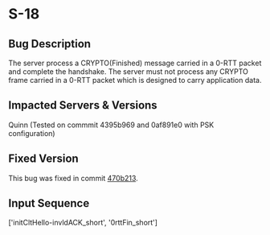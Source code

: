 # S-18

## Bug Description
The server process a CRYPTO(Finished) message carried in a 0-RTT packet and complete the handshake. The server must not process any CRYPTO frame carried in a 0-RTT packet which is designed to carry application data.

## Impacted Servers & Versions
Quinn (Tested on commmit 4395b969 and 0af891e0 with PSK configuration)

## Fixed Version
This bug was fixed in commit [470b213](https://github.com/quinn-rs/quinn/pull/1721).

## Input Sequence
 ['initCltHello-invldACK_short', '0rttFin_short']